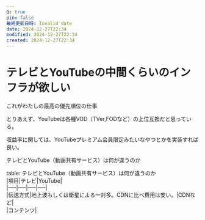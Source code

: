 ```yaml
---
Q: true
pin: false
最終更新日時: Invalid date
date: 2024-12-27T22:34
modified: 2024-12-27T22:34
created: 2024-12-27T22:34
---
```

# テレビとYouTubeの中間くらいのインフラが欲しい

これがわたしの最高の優先順位の仕事

とりあえず、YouTubeは各種VOD（TVer,FODなど）の上位互換だと思っている。

収益率に関しては、YouTubeプレミアム会員限定みたいなやつとかを実装すれば良い。

テレビとYouTube（動画共有サービス）は何が違うのか

table: テレビとYouTube（動画共有サービス）は何が違うのか  
|項目|テレビ|YouTube|  
|—–|—–|—–|—–|  
|伝送方式|地上波もしくは衛星による一対多。CDNに比べ費用は安い。|CDNなど|  
|コンテンツ|